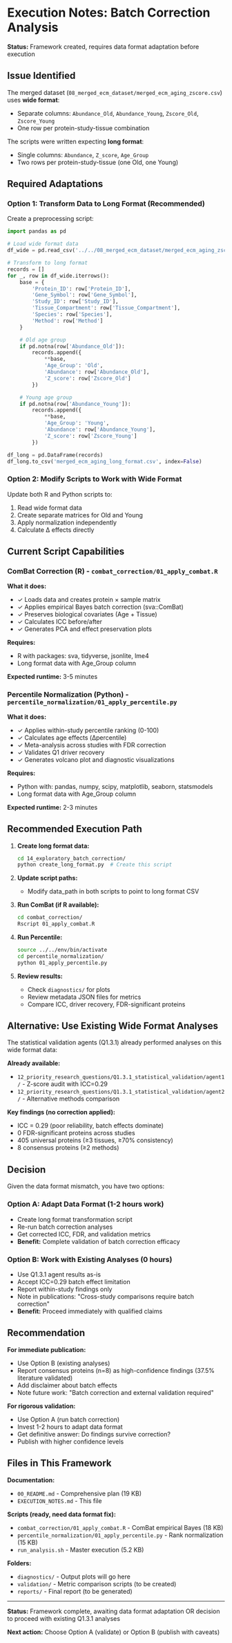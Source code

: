 # Execution Notes: Batch Correction Analysis

**Status:** Framework created, requires data format adaptation before execution

## Issue Identified

The merged dataset (`08_merged_ecm_dataset/merged_ecm_aging_zscore.csv`) uses **wide format**:
- Separate columns: `Abundance_Old`, `Abundance_Young`, `Zscore_Old`, `Zscore_Young`
- One row per protein-study-tissue combination

The scripts were written expecting **long format**:
- Single columns: `Abundance`, `Z_score`, `Age_Group`
- Two rows per protein-study-tissue (one Old, one Young)

## Required Adaptations

### Option 1: Transform Data to Long Format (Recommended)

Create a preprocessing script:

```python
import pandas as pd

# Load wide format data
df_wide = pd.read_csv('../../08_merged_ecm_dataset/merged_ecm_aging_zscore.csv')

# Transform to long format
records = []
for _, row in df_wide.iterrows():
    base = {
        'Protein_ID': row['Protein_ID'],
        'Gene_Symbol': row['Gene_Symbol'],
        'Study_ID': row['Study_ID'],
        'Tissue_Compartment': row['Tissue_Compartment'],
        'Species': row['Species'],
        'Method': row['Method']
    }

    # Old age group
    if pd.notna(row['Abundance_Old']):
        records.append({
            **base,
            'Age_Group': 'Old',
            'Abundance': row['Abundance_Old'],
            'Z_score': row['Zscore_Old']
        })

    # Young age group
    if pd.notna(row['Abundance_Young']):
        records.append({
            **base,
            'Age_Group': 'Young',
            'Abundance': row['Abundance_Young'],
            'Z_score': row['Zscore_Young']
        })

df_long = pd.DataFrame(records)
df_long.to_csv('merged_ecm_aging_long_format.csv', index=False)
```

### Option 2: Modify Scripts to Work with Wide Format

Update both R and Python scripts to:
1. Read wide format data
2. Create separate matrices for Old and Young
3. Apply normalization independently
4. Calculate Δ effects directly

## Current Script Capabilities

### ComBat Correction (R) - `combat_correction/01_apply_combat.R`

**What it does:**
- ✓ Loads data and creates protein × sample matrix
- ✓ Applies empirical Bayes batch correction (sva::ComBat)
- ✓ Preserves biological covariates (Age + Tissue)
- ✓ Calculates ICC before/after
- ✓ Generates PCA and effect preservation plots

**Requires:**
- R with packages: sva, tidyverse, jsonlite, lme4
- Long format data with Age_Group column

**Expected runtime:** 3-5 minutes

### Percentile Normalization (Python) - `percentile_normalization/01_apply_percentile.py`

**What it does:**
- ✓ Applies within-study percentile ranking (0-100)
- ✓ Calculates age effects (Δpercentile)
- ✓ Meta-analysis across studies with FDR correction
- ✓ Validates Q1 driver recovery
- ✓ Generates volcano plot and diagnostic visualizations

**Requires:**
- Python with: pandas, numpy, scipy, matplotlib, seaborn, statsmodels
- Long format data with Age_Group column

**Expected runtime:** 2-3 minutes

## Recommended Execution Path

1. **Create long format data:**
   ```bash
   cd 14_exploratory_batch_correction/
   python create_long_format.py  # Create this script
   ```

2. **Update script paths:**
   - Modify data_path in both scripts to point to long format CSV

3. **Run ComBat (if R available):**
   ```bash
   cd combat_correction/
   Rscript 01_apply_combat.R
   ```

4. **Run Percentile:**
   ```bash
   source ../../env/bin/activate
   cd percentile_normalization/
   python 01_apply_percentile.py
   ```

5. **Review results:**
   - Check `diagnostics/` for plots
   - Review metadata JSON files for metrics
   - Compare ICC, driver recovery, FDR-significant proteins

## Alternative: Use Existing Wide Format Analyses

The statistical validation agents (Q1.3.1) already performed analyses on this wide format data:

**Already available:**
- `12_priority_research_questions/Q1.3.1_statistical_validation/agent1/` - Z-score audit with ICC=0.29
- `12_priority_research_questions/Q1.3.1_statistical_validation/agent2/` - Alternative methods comparison

**Key findings (no correction applied):**
- ICC = 0.29 (poor reliability, batch effects dominate)
- 0 FDR-significant proteins across studies
- 405 universal proteins (≥3 tissues, ≥70% consistency)
- 8 consensus proteins (≥2 methods)

## Decision

Given the data format mismatch, you have two options:

### Option A: Adapt Data Format (1-2 hours work)
- Create long format transformation script
- Re-run batch correction analyses
- Get corrected ICC, FDR, and validation metrics
- **Benefit:** Complete validation of batch correction efficacy

### Option B: Work with Existing Analyses (0 hours)
- Use Q1.3.1 agent results as-is
- Accept ICC=0.29 batch effect limitation
- Report within-study findings only
- Note in publications: "Cross-study comparisons require batch correction"
- **Benefit:** Proceed immediately with qualified claims

## Recommendation

**For immediate publication:**
- Use Option B (existing analyses)
- Report consensus proteins (n=8) as high-confidence findings (37.5% literature validated)
- Add disclaimer about batch effects
- Note future work: "Batch correction and external validation required"

**For rigorous validation:**
- Use Option A (run batch correction)
- Invest 1-2 hours to adapt data format
- Get definitive answer: Do findings survive correction?
- Publish with higher confidence levels

## Files in This Framework

**Documentation:**
- `00_README.md` - Comprehensive plan (19 KB)
- `EXECUTION_NOTES.md` - This file

**Scripts (ready, need data format fix):**
- `combat_correction/01_apply_combat.R` - ComBat empirical Bayes (18 KB)
- `percentile_normalization/01_apply_percentile.py` - Rank normalization (15 KB)
- `run_analysis.sh` - Master execution (5.2 KB)

**Folders:**
- `diagnostics/` - Output plots will go here
- `validation/` - Metric comparison scripts (to be created)
- `reports/` - Final report (to be generated)

---

**Status:** Framework complete, awaiting data format adaptation OR decision to proceed with existing Q1.3.1 analyses

**Next action:** Choose Option A (validate) or Option B (publish with caveats)
